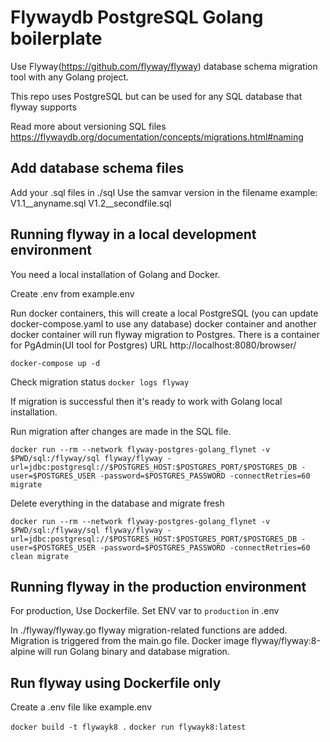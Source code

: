 # Flywaydb PostgreSQL Golang boilerplate  

Use Flyway(https://github.com/flyway/flyway) database schema migration tool with any Golang project.  

This repo uses PostgreSQL but can be used for any SQL database that flyway supports

Read more about versioning SQL files
https://flywaydb.org/documentation/concepts/migrations.html#naming

## Add database schema files

Add your .sql files in ./sql
Use the samvar version in the filename
example: V1.1__anyname.sql V1.2__secondfile.sql

## Running flyway in a local development environment

You need a local installation of Golang and Docker.

Create .env from example.env

Run docker containers, this will create a local PostgreSQL (you can update docker-compose.yaml to use any database) docker container and another docker container will run flyway migration to Postgres. There is a container for PgAdmin(UI tool for Postgres) URL http://localhost:8080/browser/

 `docker-compose up -d`

Check migration status `docker logs flyway`

If migration is successful then it's ready to work with Golang local installation.

Run migration after changes are made in the SQL file.

`docker run --rm --network flyway-postgres-golang_flynet -v $PWD/sql:/flyway/sql flyway/flyway -url=jdbc:postgresql://$POSTGRES_HOST:$POSTGRES_PORT/$POSTGRES_DB -user=$POSTGRES_USER -password=$POSTGRES_PASSWORD -connectRetries=60 migrate`

Delete everything in the database and migrate fresh

`docker run --rm --network flyway-postgres-golang_flynet -v $PWD/sql:/flyway/sql flyway/flyway -url=jdbc:postgresql://$POSTGRES_HOST:$POSTGRES_PORT/$POSTGRES_DB -user=$POSTGRES_USER -password=$POSTGRES_PASSWORD -connectRetries=60 clean migrate`



## Running flyway in the production environment

For production, Use Dockerfile. 
Set ENV var to `production` in .env

In ./flyway/flyway.go flyway migration-related functions are added. Migration is triggered from the main.go file. 
Docker image flyway/flyway:8-alpine will run Golang binary and database migration.





## Run flyway using Dockerfile only
 
Create a .env file like example.env

   `docker build -t flywayk8 .`
   `docker run flywayk8:latest`
